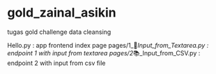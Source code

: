 # gold_zainal_asikin
tugas gold challenge data cleansing

Hello.py : app frontend index page
pages/1_📜_Input_from_Textarea.py : endpoint 1 with input from textarea
pages/2_📚_Input_from_CSV.py : endpoint 2 with input from csv file
